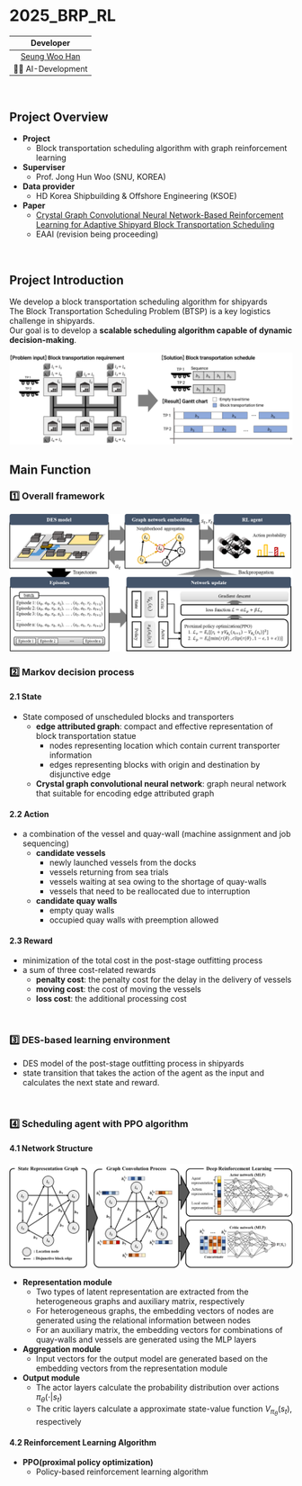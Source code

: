 # 2025_BRP_RL

|                 Developer                |       
| :--------------------------------------: |  
| [Seung Woo Han](https://github.com/SeungwooHH11) | 
|         🧑‍💻 AI-Development               |         
<br>

## Project Overview
- **Project**
    - Block transportation scheduling algorithm with graph reinforcement learning
- **Superviser**
    - Prof. Jong Hun Woo (SNU, KOREA)
- **Data provider**
    - HD Korea Shipbuilding & Offshore Engineering (KSOE)
- **Paper**
    - [Crystal Graph Convolutional Neural Network-Based Reinforcement Learning for Adaptive Shipyard Block Transportation Scheduling](https://papers.ssrn.com/sol3/papers.cfm?abstract_id=5183857)
    - EAAI (revision being proceeding)
<br>

## Project Introduction
We develop a block transportation scheduling algorithm for shipyards 
<br>
The Block Transportation Scheduling Problem (BTSP) is a key logistics challenge in shipyards. <br>
Our goal is to develop a **scalable scheduling algorithm capable of dynamic decision-making**. <br>

<img src="figure/TP_problem_info.png"/>
<br>


## Main Function

### 1️⃣ Overall framework
<img src="figure/TP_algorithm_framework.png"/>

<br>

### 2️⃣ Markov decision process

#### 2.1 State
- State composed of unscheduled blocks and transporters
    - **edge attributed graph**: compact and effective representation of block transportation statue
        - nodes representing location which contain current transporter information
        - edges representing blocks with origin and destination by disjunctive edge
    - **Crystal graph convolutional neural network**: graph neural network that suitable for encoding edge attributed graph

#### 2.2 Action
- a combination of the vessel and quay-wall (machine assignment and job sequencing)
    - **candidate vessels**
        - newly launched vessels from the docks
        - vessels returning from sea trials
        - vessels waiting at sea owing to the shortage of quay-walls
        - vessels that need to be reallocated due to interruption
    - **candidate quay walls**
        - empty quay walls
        - occupied quay walls with preemption allowed

#### 2.3 Reward
- minimization of the total cost in the post-stage outfitting process
- a sum of three cost-related rewards
    - **penalty cost**: the penalty cost for the delay in the delivery of vessels
    - **moving cost**: the cost of moving the vessels
    - **loss cost**: the additional processing cost

<br>

### 3️⃣ DES-based learning environment
- DES model of the post-stage outfitting process in shipyards
- state transition that takes the action of the agent as the input and calculates the next state and reward.

<br>

### 4️⃣ Scheduling agent with PPO algorithm
#### 4.1 Network Structure
<img src="figure/TP_network_structure.png"/>


- **Representation module**
    - Two types of latent representation are extracted from the heterogeneous graphs and auxiliary matrix, respectively
    - For heterogeneous graphs, the embedding vectors of nodes are generated using the relational information between nodes
    - For an auxiliary matrix, the embedding vectors for combinations of quay-walls and vessels are generated using the MLP layers 
- **Aggregation module**
    - Input vectors for the output model are generated based on the embedding vectors from the representation module
- **Output module**
    - The actor layers calculate the probability distribution over actions $\pi_{\theta} (\cdot|s_t)$
    - The critic layers calculate a approximate state-value function $V_{\pi_{\theta}} (s_t)$, respectively

#### 4.2 Reinforcement Learning Algorithm
- **PPO(proximal policy optimization)**
    - Policy-based reinforcement learning algorithm

